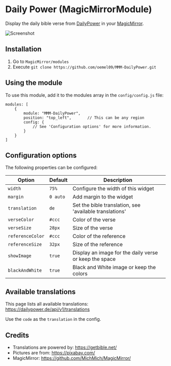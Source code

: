 # Daily Power (MagicMirrorModule)
Display the daily bible verse from [DailyPower](https://dailypower.de) in your [MagicMirror](https://github.com/MichMich/MagicMirror).

![Screenshot](screenshot.png)

## Installation
1. Go to `MagicMirror/modules`
2. Execute `git clone https://github.com/oemel09/MMM-DailyPower.git`

## Using the module
To use this module, add it to the modules array in the `config/config.js` file:
```
modules: [
    {
        module: "MMM-DailyPower",
        position: "top_left",       // This can be any region
        config: {
            // See 'Configuration options' for more information.
        }
    }
]
```

## Configuration options
The following properties can be configured:

| Option            | Default       | Description
| ----------------- | ------------- | ----------- 
| `width`           | `75%`         | Configure the width of this widget
| `margin`          | `0 auto`      | Add margin to the widget
| `translation`     | `de`          | Set the bible translation, see 'available translations'
| `verseColor`      | `#ccc`        | Color of the verse
| `verseSize`       | `28px`        | Size of the verse
| `referenceColor`  | `#ccc`        | Color of the reference
| `referenceSize`   | `32px`        | Size of the reference 
| `showImage`       | `true`        | Display an image for the daily verse or keep the space
| `blackAndWhite`   | `true`        | Black and White image or keep the colors

## Available translations
This page lists all available translations: https://dailypower.de/api/v1/translations

Use the `code` as the `translation` in the config.

## Credits
- Translations are powered by: https://getbible.net/
- Pictures are from: https://pixabay.com/
- MagicMirror: https://github.com/MichMich/MagicMirror/
